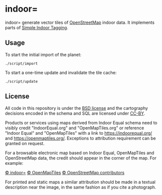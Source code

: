 # indoor=

indoor= generate vector tiles of [OpenStreetMap][osm] indoor data. It implements parts of [Simple Indoor Tagging][s-i-t].

## Usage

To start the initial import of the planet:

    ./script/import

To start a one-time update and invalidate the tile cache:

    ./script/update

## License

All code in this repository is under the [BSD license](./LICENSE.md) and the cartography decisions encoded in the schema and SQL are licensed under [CC-BY](./LICENSE.md).

Products or services using maps derived from Indoor Equal schema need to visibly credit "IndoorEqual.org" and "OpenMapTiles.org" or reference "Indoor Equal" and "OpenMapTiles" with a link to https://indoorequal.org/ and https://openmaptiles.org/. Exceptions to attribution requirement can be granted on request.

For a browsable electronic map based on Indoor Equal, OpenMapTiles and OpenStreetMap data, the
credit should appear in the corner of the map. For example:

[© indoor=](https://indoorequal.org/) [© OpenMapTiles](https://openmaptiles.org/) [© OpenStreetMap contributors](https://www.openstreetmap.org/copyright)

For printed and static maps a similar attribution should be made in a textual
description near the image, in the same fashion as if you cite a photograph.

[osm]: https://openstreetmap.org/
[s-i-t]: https://wiki.openstreetmap.org/wiki/Simple_Indoor_Tagging
